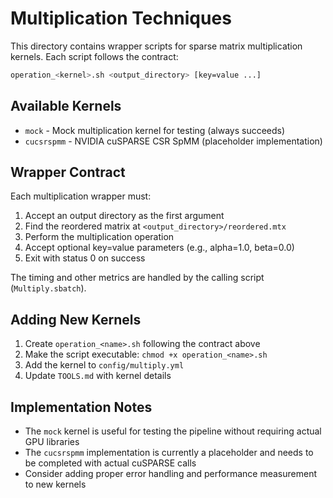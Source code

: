 # Multiplication Techniques

This directory contains wrapper scripts for sparse matrix multiplication kernels. Each script follows the contract:

```bash
operation_<kernel>.sh <output_directory> [key=value ...]
```

## Available Kernels

- `mock` - Mock multiplication kernel for testing (always succeeds)
- `cucsrspmm` - NVIDIA cuSPARSE CSR SpMM (placeholder implementation)

## Wrapper Contract

Each multiplication wrapper must:
1. Accept an output directory as the first argument
2. Find the reordered matrix at `<output_directory>/reordered.mtx`
3. Perform the multiplication operation
4. Accept optional key=value parameters (e.g., alpha=1.0, beta=0.0)
5. Exit with status 0 on success

The timing and other metrics are handled by the calling script (`Multiply.sbatch`).

## Adding New Kernels

1. Create `operation_<name>.sh` following the contract above
2. Make the script executable: `chmod +x operation_<name>.sh`
3. Add the kernel to `config/multiply.yml`
4. Update `TOOLS.md` with kernel details

## Implementation Notes

- The `mock` kernel is useful for testing the pipeline without requiring actual GPU libraries
- The `cucsrspmm` implementation is currently a placeholder and needs to be completed with actual cuSPARSE calls
- Consider adding proper error handling and performance measurement to new kernels
